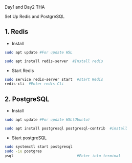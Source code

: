 Day1 and Day2 THA

Set Up Redis and PostgreSQL
 
## 1. Redis

 - Install
```sh
sudo apt update #For update WSL

sudo apt install redis-server  #Install redis
```
- Start Redis
```sh
sudo service redis-server start  #start Redis
redis-cli  #Enter redis Cli
```


## 2. PostgreSQL
* Install
```sh 
sudo apt update #For update WSL(Ubuntu)

sudo apt install postgresql postgresql-contrib  #install
```
 - Start postgreSQL
```sh
sudo systemctl start postgresql  
sudo -iu postgres
psql                             #Enter into terminal 
```                           
